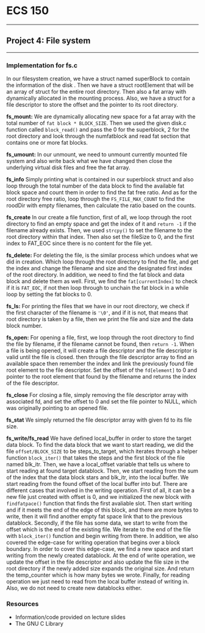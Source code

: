 # **ECS 150**
---

## **Project 4:** File system
---

### Implementation for fs.c
In our filesystem creation, we have a struct named superBlock to contain the information of the disk . Then we have a struct rootElement that will be an array of struct for the entire root directory. Then also a fat array with dynamically allocated in the mounting process. Also, we have a struct for a file descriptor to store the offset and the pointer to its root directory.

**fs_mount:**
We are dynamically allocating new space for a fat array with the total number of 
`fat block * BLOCK_SIZE`. Then we used the given disk.c function called `block_read()` and pass the 0 for the superblock, 2 for the root directory and look through the numfatblock and read fat section that contains one or more fat blocks. 

**fs_umount:**
In our unmount, we need to unmount currently mounted file system and also write back what we have changed then close the underlying virtual disk files and free the fat array.

**fs_info**
Simply printing what is contained in our superblock struct and also loop through the total number of the data block to find the available fat block space and count them in order to find the fat free ratio. And as for the root directory free ratio, loop through the `FS_FILE_MAX_COUNT` to find the roodDir with empty filenames, then calculate the ratio based on the counts. 

**fs_create**
In our create a file function, first of all, we loop through the root directory to find an empty space and get the index of it and `return -1` if the filename already exists. Then, we used `strcpy()` to set the filename to the root directory within that index. Then also set the fileSize to 0, and the first index to FAT_EOC since there is no content for the file yet.

**fs_delete:**
For deleting the file, is the similar process which undoes what we did in creation. Which loop through the root directory to find the file, and get the index and change the filename and size and the designated first index of the root directory. In addition, we need to find the fat block and data block and delete them as well. First, we find the `fat[currentIndex]` to check if it is `FAT_EOC`, if not then loop through to unchain the fat block in a while loop by setting the fat blocks to 0. 

**fs_ls:**
For printing the files that we have in our root directory, we check if the first character of the filename is `'\0'`, and if it is not, that means that root directory is taken by a file, then we print the file and size and the data block number. 

**fs_open:**
For opening a file, first, we loop through the root directory to find the file by filename, if the filename cannot be found, then `return -1`.  When a file is being opened, it will create a file descriptor and the file descriptor is valid until the file is closed. then through the file descriptor array to find an available space then remember the index and link the previously found file root element to the file descriptor. Set the offset of the `fd[element]` to 0 and pointer to the root element that found by the filename and returns the index of the file descriptor. 

**fs_close**
For closing a file, simply removing the file descriptor array with associated fd, and set the offset to 0 and set the file pointer to NULL, which was originally pointing to an opened file. 

**fs_stat**
We simply returned the file descriptor array with given fd to its file size. 


**fs_write/fs_read**
We have defined local_buffer in order to store the target data block. To find the data block that we want to start reading, we did the file `offset/BLOCK_SIZE` to be steps_to_target, which iterates through a helper function `block_iter()` that takes the steps and the first block of the file named blk_itr. Then, we have a local_offset variable that tells us where to start reading at found target datablock. Then, we start reading from the sum of the index that the data block stars and blk_itr, into the local buffer. We start reading from the found offset of the local buffer into buf. There are different cases that involved in the writing operation. First of all, it can be a new file just created with offset is 0, and we initialized the new block with `findfatpace()` function that finds the first avaliable slot. Then start writing and if it meets the end of the edge of this block, and there are more bytes to write, then it will find another empty fat space link that to the previous datablock. Secondly, if the file has some data, we start to write from the offset which is the end of the existing file. We iterate to the end of the file with `block_iter()` function and begin writing from there. In addition, we also covered the edge-case for writing operation that begins over a block boundary. In order to cover this edge-case, we find a new space and start writing from the newly created datablock. At the end of write operation, we update the offset in the file descriptor and also update the file size in the root directory if the newly added size expands the original size. And return the temp_counter which is how many bytes we wrote. Finally, for reading operation we just need to read from the local buffer instead of writing in. Also, we do not need to create new datablocks either.


### Resources
+ Information/code provided on lecture slides
+ The GNU C Library



